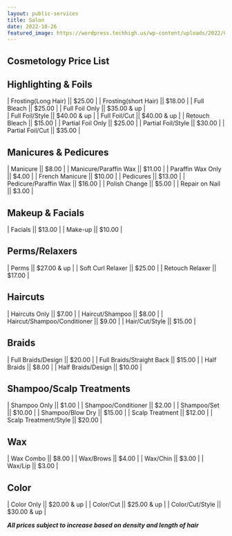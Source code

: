 ```yaml
---
layout: public-services
title: Salon
date: 2022-10-26
featured_image: https://wordpress.techhigh.us/wp-content/uploads/2022/04/raphael-lovaski-pxax5WuM7eY-unsplash-1.jpg
---
```


## Cosmetology Price List

<div class="col-2 pricetable" markdown="1">

## Highlighting & Foils

| Frosting(Long Hair) || $25.00 |
| Frosting(short Hair) || $18.00 |
| Full Bleach || $25.00  |
| Full Foil Only || $35.00 & up |  
| Full Foil/Style || $40.00 & up |
| Full Foil/Cut || $40.00 & up |
| Retouch Bleach || $15.00 |
| Partial Foil Only || $25.00 |
| Partial Foil/Style || $30.00  |
| Partial Foil/Cut || $35.00 |

## Manicures & Pedicures  
 
| Manicure || $8.00 |
| Manicure/Paraffin Wax || $11.00 |
| Paraffin Wax Only || $4.00 |
| French Manicure || $10.00 | 
| Pedicures || $13.00 |
| Pedicure/Paraffin Wax || $16.00 |
| Polish Change || $5.00 |
| Repair on Nail || $3.00 |

## Makeup & Facials

| Facials || $13.00 |
| Make-up || $10.00 |

## Perms/Relaxers

| Perms || $27.00 & up |
| Soft Curl Relaxer || $25.00 |
| Retouch Relaxer || $17.00 |

## Haircuts

| Haircuts Only || $7.00 |
| Haircut/Shampoo || $8.00 |
| Haircut/Shampoo/Conditioner || $9.00 |
| Hair/Cut/Style || $15.00 |

## Braids 

| Full Braids/Design || $20.00 |
| Full Braids/Straight Back || $15.00 | 
| Half Braids || $8.00 |
| Half Braids/Design || $10.00 |

## Shampoo/Scalp Treatments  

| Shampoo Only || $1.00 |
| Shampoo/Conditioner || $2.00 | 
| Shampoo/Set || $10.00 |
| Shampoo/Blow Dry || $15.00 |
| Scalp Treatment || $12.00 |
| Scalp Treatment/Style || $20.00 | 

## Wax  

| Wax Combo || $8.00 |
| Wax/Brows || $4.00 |
| Wax/Chin || $3.00 |
| Wax/Lip || $3.00 |

## Color  

| Color Only || $20.00 & up |
| Color/Cut || $25.00 & up |
| Color/Cut/Style || $30.00 & up |

</div>


**_All prices subject to increase based on density and length of hair_**
